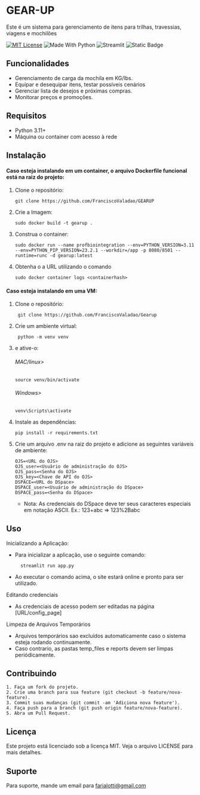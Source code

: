 # GEAR-UP

Este é um sistema para gerenciamento de itens para trilhas, travessias, viagens e mochilões

[![MIT License](https://img.shields.io/badge/License-MIT-green.svg)](https://choosealicense.com/licenses/mit/) ![Made With Python](https://img.shields.io/badge/Made%20with%20-%20Python%203%20-%20blue?style=flat) ![Streamlit](https://img.shields.io/badge/Framework%20-%20Streamlit%20-%20orange) ![Static Badge](https://img.shields.io/badge/Mantained%20-%20No%20-%20green?style=flat)

## Funcionalidades
- Gerenciamento de carga da mochila em KG/lbs.
- Equipar e desequipar itens, testar possíveis cenários
- Gerenciar lista de desejos e próximas compras.
- Monitorar preços e promoções.

## Requisitos
- Python 3.11+
- Máquina ou container com acesso à rede

## Instalação
#### Caso esteja instalando em um container, o arquivo Dockerfile funcional está na raiz do projeto:
1. Clone o repositório:

       git clone https://github.com/FranciscoValadao/GEARUP
1. Crie a Imagem:

       sudo docker build -t gearup .
3. Construa o container:

       sudo docker run --name profbiointegration --env=PYTHON_VERSION=3.11 --env=PYTHON_PIP_VERSION=23.2.1 --workdir=/app -p 8080/8501 --runtime=runc -d gearup:latest
4. Obtenha o a URL utilizando o comando

       sudo docker container logs <containerhash>

#### Caso esteja instalando em uma VM:
1. Clone o repositório:

        git clone https://github.com/FranciscoValadao/Gearup

2. Crie um ambiente virtual:

        python -m venv venv
3. e ative-o:
   ###### MAC/linux>
       source venv/bin/activate
   ###### Windows>
       venv\Scripts\activate

4. Instale as dependências:

       pip install -r requirements.txt

5. Crie um arquivo .env na raiz do projeto e adicione as seguintes variáveis de ambiente:

       OJS=<URL do OJS>
       OJS_user=<Usuário de administração do OJS>
       OJS_pass=<Senha do OJS>
       OJS_key=<Chave de API do OJS>
       DSPACE=<URL do DSpace>
       DSPACE_user=<Usuário de administração do DSpace>
       DSPACE_pass=<Senha do DSpace>
   - Nota: As credenciais do DSpace deve ter seus caracteres especiais em notação ASCII. Ex.: 123+abc => 123%2Babc

## Uso
Inicializando a Aplicação:
- Para inicializar a aplicação, use o seguinte comando:

        streamlit run app.py
- Ao executar o comando acima, o site estará online e pronto para ser utilizado.

Editando credenciais

- As credenciais de acesso podem ser editadas na página [URL/config_page]

Limpeza de Arquivos Temporários
- Arquivos temporários sao excluídos automaticamente caso o sistema esteja rodando continuamente.
- Caso contrario, as pastas temp_files e reports devem ser limpas periódicamente.

## Contribuindo

    1. Faça um fork do projeto.
    2. Crie uma branch para sua feature (git checkout -b feature/nova-feature).
    3. Commit suas mudanças (git commit -am 'Adiciona nova feature').
    4. Faça push para a branch (git push origin feature/nova-feature).
    5. Abra um Pull Request.

## Licença
Este projeto está licenciado sob a licença MIT. Veja o arquivo LICENSE para mais detalhes.

## Suporte
Para suporte, mande um email para farialotti@gmail.com

